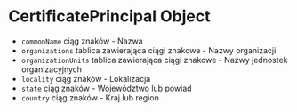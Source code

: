 # CertificatePrincipal Object

* `commonName` ciąg znaków - Nazwa
* `organizations` tablica zawierająca ciągi znakowe - Nazwy organizacji
* `organizationUnits` tablica zawierająca ciągi znakowe - Nazwy jednostek organizacyjnych
* `locality` ciąg znaków - Lokalizacja
* `state` ciąg znaków - Województwo lub powiad
* `country` ciąg znaków - Kraj lub region
